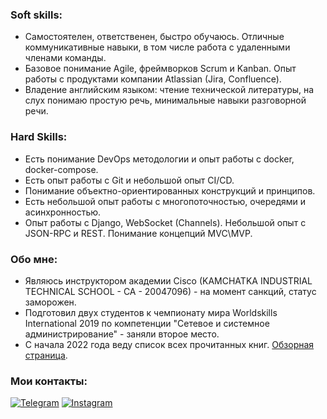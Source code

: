 ### Soft skills:
* Самостоятелен, ответственен, быстро обучаюсь. Отличные коммуникативные навыки, в том числе работа с удаленными членами команды.
* Базовое понимание Agile, фреймворков Scrum и Kanban. Опыт работы с продуктами компании Atlassian (Jira, Confluence).
* Владение английским языком: чтение технической литературы, на слух понимаю простую речь, минимальные навыки разговорной речи.

### Hard Skills:
* Есть понимание DevOps методологии и опыт работы с docker, docker-compose.
* Есть опыт работы с Git и небольшой опыт CI/CD.
* Понимание объектно-ориентированных конструкций и принципов.
* Есть небольшой опыт работы с многопоточностью, очередями и асинхронностью.
* Опыт работы с Django, WebSocket (Channels). Небольшой опыт с JSON-RPC и REST. Понимание концепций MVC\MVP.


### Обо мне:
* Являюсь инструктором академии Cisco (KAMCHATKA INDUSTRIAL TECHNICAL SCHOOL - CA - 20047096) - на момент санкций, статус заморожен.
* Подготовил двух студентов к чемпионату мира Worldskills International 2019 по компетенции "Сетевое и системное администрирование" - заняли второе место.
* С начала 2022 года веду список всех прочитанных книг. [Обзорная страница](https://github.com/pvenv/pvenv/blob/main/reading-list.md).

### Мои контакты:
[![Telegram](https://img.shields.io/badge/-Telegram-090909?style=for-the-badge&logo=telegram&logoColor=27A0D9)](https://t.me/vpotd)
[![Instagram](https://img.shields.io/badge/-Instagram-090909?style=for-the-badge&logo=instagram&logoColor=B4068E)](https://www.instagram.com/vpotd)
